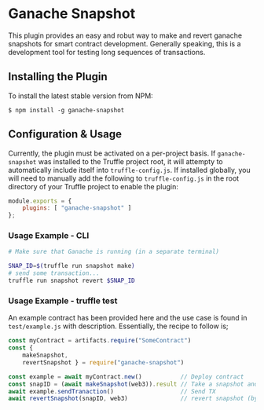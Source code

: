 # Ganache Snapshot

This plugin provides an easy and robut way to make and revert ganache snapshots for smart contract development.
Generally speaking, this is a development tool for testing long sequences of transactions.

## Installing the Plugin

To install the latest stable version from NPM:

```console
$ npm install -g ganache-snapshot
```


## Configuration & Usage
Currently, the plugin must be activated on a per-project basis. If `ganache-snapshot` was installed to the Truffle project root, it will attempty to automatically include itself into `truffle-config.js`. If installed globally, you will need to manually add the following to `truffle-config.js` in the root directory of your Truffle project to enable the plugin:


```javascript
module.exports = {
    plugins: [ "ganache-snapshot" ]
};
```

### Usage Example - CLI

```bash
# Make sure that Ganache is running (in a separate terminal)

SNAP_ID=$(truffle run snapshot make)
# send some transaction...
truffle run snapshot revert $SNAP_ID
```

### Usage Example - truffle test

An example contract has been provided here and the use case is found in `test/example.js` with description.
Essentially, the recipe to follow is;

```js
const myContract = artifacts.require("SomeContract")
const { 
    makeSnapshot, 
    revertSnapshot } = require("ganache-snapshot")

const example = await myContract.new()           // Deploy contract
const snapID = (await makeSnapshot(web3)).result // Take a snapshot and keep returned ID
await example.sendTranaction()                   // Send TX
await revertSnapshot(snapID, web3)               // revert snapshot (by ID)
```